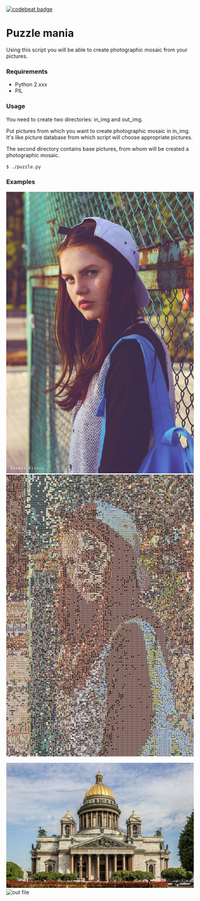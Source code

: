 [![codebeat badge](https://codebeat.co/badges/4d79217c-c0cd-4092-bf2f-169e5bbda1cc)](https://codebeat.co/projects/github-com-luminousmen-puzzle_mania)

# Puzzle mania

Using this script you will be able to create photographic mosaic from your pictures. 

### Requirements


  - Python 2.xxx
  - PIL

### Usage
You need to create two directories: in_img and out_img. 

Put pictures from which you want to create photographic mosaic in in_img. It's like picture database from which script will choose appropriate pictures.

The second directory contains base pictures, from whom will be created a photographic mosaic.

```bash
$ ./puzzle.py

```

### Examples
![in file2](/examples/in2.jpg)
![out file2](/examples/out2.jpg)

![in file](/examples/in.jpg)
![out file](/examples/out.jpg)
